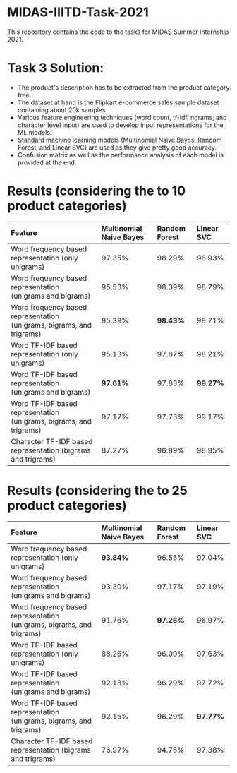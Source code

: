 # MIDAS-IIITD-Task-2021
This repository contains the code to the tasks for MIDAS Summer Internship 2021.


# Task 3 Solution:
* The product's description has to be extracted from the product category tree.
* The dataset at hand is the Flipkart e-commerce sales sample dataset containing about 20k samples.
* Various feature engineering techniques (word count, tf-idf, ngrams, and character level input) are used to develop input representations for the ML models.
* Standard machine learning models (Multinomial Naive Bayes, Random Forest, and Linear SVC) are used as they give pretty good accuracy.
* Confusion matrix as well as the performance analysis of each model is provided at the end.

# Results (considering the to 10 product categories)

|Feature|Multinomial Naive Bayes|Random Forest|Linear SVC|
|:-------|:--------|:-------|:-------|
|Word frequency based representation (only unigrams)|97.35%|98.29%|98.93%|
|Word frequency based representation (unigrams and bigrams)|95.53%|98.39%|98.79%|
|Word frequency based representation (unigrams, bigrams, and trigrams)|95.39%|**98.43%**|98.71%|
|Word TF-IDF based representation (only unigrams)|95.13%|97.87%|98.21%|
|Word TF-IDF based representation (unigrams and bigrams)|**97.61%**|97.83%|**99.27%**|
|Word TF-IDF based representation (unigrams, bigrams, and trigrams)|97.17%|97.73%|99.17%|
|Character TF-IDF based representation (bigrams and trigrams)|87.27%|96.89%|98.95%|


# Results (considering the to 25 product categories)

|Feature|Multinomial Naive Bayes|Random Forest|Linear SVC|
|:-------|:--------|:-------|:-------|
|Word frequency based representation (only unigrams)|**93.84%**|96.55%|97.04%|
|Word frequency based representation (unigrams and bigrams)|93.30%|97.17%|97.19%|
|Word frequency based representation (unigrams, bigrams, and trigrams)|91.76%|**97.26%**|96.97%|
|Word TF-IDF based representation (only unigrams)|88.26%|96.00%|97.63%|
|Word TF-IDF based representation (unigrams and bigrams)|92.18%|96.29%|97.72%|
|Word TF-IDF based representation (unigrams, bigrams, and trigrams)|92.15%|96.29%|**97.77%**|
|Character TF-IDF based representation (bigrams and trigrams)|76.97%|94.75%|97.38%|
